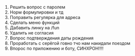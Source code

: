 
1) Решить вопрос с паролем
2) Норм формулировки и тд
3) Поправить регулярка для адреса
4) Сделать меню функций
5) Дабавить линку на /fun 
6) Удалить не согласия
7) Вопрос подтверждения даты рождения
8) Проработать с серёгой говно тчо нам накидали поездом
9) Впорос по приложению и боту, СИНХРОН!!!!
   